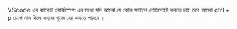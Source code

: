 VScode এর কারেন্ট ওয়ার্কস্পেস এর মধ্যে যদি আমরা যে কোন ফাইলে নেভিগেইট করতে চাই তবে আমরা ctrl + p চেপে নাম দিলে সহজে খুজে বের করতে পারবে । 
